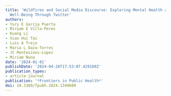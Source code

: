 ```yaml
---
title: 'Wildfires and Social Media Discourse: Exploring Mental Health and Emotional
  Well-Being Through Twitter'
authors:
- Yury E Garcia Puerta
- Miryam E Villa-Perez
- Kuang Li
- Xiao Hui Tai
- Luis A Trejo
- Maria L Daza-Torres
- JC Montesinos-Lopez
- Miriam Nuno
date: '2024-01-01'
publishDate: '2024-04-26T17:53:07.429160Z'
publication_types:
- article-journal
publication: '*Frontiers in Public Health*'
doi: 10.3389/fpubh.2024.1349609
---
```


